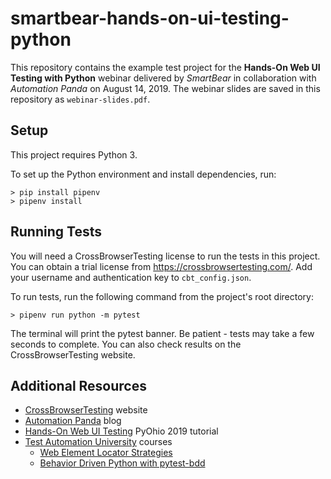 # smartbear-hands-on-ui-testing-python
This repository contains the example test project
for the **Hands-On Web UI Testing with Python** webinar
delivered by *SmartBear* in collaboration with *Automation Panda*
on August 14, 2019.
The webinar slides are saved in this repository as `webinar-slides.pdf`.

## Setup
This project requires Python 3.

To set up the Python environment and install dependencies, run:

    > pip install pipenv
    > pipenv install

## Running Tests
You will need a CrossBrowserTesting license to run the tests in this project.
You can obtain a trial license from https://crossbrowsertesting.com/.
Add your username and authentication key to `cbt_config.json`.

To run tests, run the following command from the project's root directory:

    > pipenv run python -m pytest

The terminal will print the pytest banner.
Be patient - tests may take a few seconds to complete.
You can also check results on the CrossBrowserTesting website.

## Additional Resources

* [CrossBrowserTesting](https://crossbrowsertesting.com/) website
* [Automation Panda](https://www.automationpanda.com/) blog
* [Hands-On Web UI Testing](https://github.com/AndyLPK247/pyohio-2019-web-ui-testing) PyOhio 2019 tutorial
* [Test Automation University](https://testautomationu.applitools.com/) courses
  * [Web Element Locator Strategies](https://testautomationu.applitools.com/web-element-locator-strategies/)
  * [Behavior Driven Python with pytest-bdd](https://testautomationu.applitools.com/behavior-driven-python-with-pytest-bdd/)
